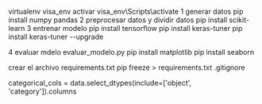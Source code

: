 virtualenv visa_env
activar
visa_env\Scripts\activate
1 generar datos
pip install numpy pandas
2 preprocesar datos y dividir datos
pip install scikit-learn
3 entrenar modelo
pip install tensorflow
pip install keras-tuner
pip install keras-tuner --upgrade

4 evaluar mdelo
evaluar_modelo.py
pip install matplotlib
pip install seaborn

crear el archivo requirements.txt
pip freeze > requirements.txt
.gitignore




categorical_cols = data.select_dtypes(include=['object', 'category']).columns